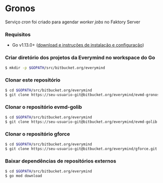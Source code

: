 # Gronos

Serviço _cron_ foi criado para agendar _worker jobs_ no Faktory Server

### Requisitos

-   Go v1.13.0+ ([download e instruções de instalação e configuração](https://golang.org/dl))

### Criar diretório dos projetos da Everymind no workspace do Go

```bash
$ mkdir -p $GOPATH/src/bitbucket.org/everymind
```

### Clonar este repositório

```bash
$ cd $GOPATH/src/bitbucket.org/everymind
$ git clone https://seu-usuario-git@bitbucket.org/everymind/evmd-gronos.git
```

### Clonar o repositório evmd-golib

```bash
$ cd $GOPATH/src/bitbucket.org/everymind
$ git clone https://seu-usuario-git@bitbucket.org/everymind/evmd-golib.git
```

### Clonar o repositório gforce

```bash
$ cd $GOPATH/src/bitbucket.org/everymind
$ git clone https://seu-usuario-git@bitbucket.org/everymind/gforce.git
```

### Baixar dependências de repositórios externos

```bash
$ cd $GOPATH/src/bitbucket.org/everymind
$ go mod download
```
